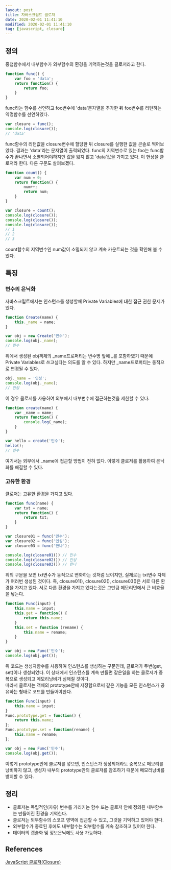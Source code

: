 ```yaml
---
layout: post
title: 자바스크립트 클로저
date: 2020-02-01 11:41:10
modified: 2020-02-01 11:41:10
tag: [javascript, closure]
---
```


## 정의

중첩함수에서 내부함수가 외부함수의 환경을 기억하는것을 클로저라고 한다.

```javascript
function func() {
    var foo = 'data';
    return function() {
        return foo;
    }
}
```

func라는 함수를 선언하고 foo변수에 'data'문자열을 추가한 뒤 foo변수를 리턴하는 익명함수를 선언하였다.

```javascript
var closure = func();
console.log(closure());
// 'data'
```

func함수의 리턴값을 closure변수에 할당한 뒤 closure를 실행한 값을 콘솔로 찍어보았다. 결과는 'data'라는 문자열이 출력되었다. func의 지역변수로 있는 foo는 func함수가 끝나면서 소멸되어야하지만 값을 잃지 않고 'data'값을 가지고 있다. 이 현상을 클로저라 한다. 다른 구문도 살펴보겠다.

```javascript
function count() {
    var num = 0;
    return function() {
        num++;
        return num;
    }
}

var closure = count();
console.log(closure());
console.log(closure());
console.log(closure());
// 1
// 2
// 3
```

count함수의 지역변수인 num값이 소멸되지 않고 계속 카운트되는 것을 확인해 볼 수 있다.

## 특징

### 변수의 은닉화

자바스크립트에서는 인스턴스를 생성할때 Private Variables에 대한 접근 권한 문제가 있다.

```javascript
function Create(name) {
    this._name = name;
}

var obj = new Create('민수');
console.log(obj._name);
// 민수
```

위에서 생성된 obj객체의 _name프로퍼티는 변수명 앞에 _를 포함하였기 때문에 Private Variables로 쓰고싶다는 의도를 알 수 있다. 하지만 _name프로퍼티는 동적으로 변경될 수 있다.

```javascript
obj._name = '인성';
console.log(obj._name);
// 인성
```

이 경우 클로저를 사용하여 외부에서 내부변수에 접근하는것을 제한할 수 있다.

```javascript
function create(name) {
    var _name = name;
    return function() {
        console.log(_name);
    }
}

var hello = create('민수');
hello();
// 민수
```

여기서는 외부에서 _name에 접근할 방법이 전혀 없다. 이렇게 클로저를 활용하여 은닉화를 해결할 수 있다.

### 고유한 환경

클로저는 고유한 환경을 가지고 있다.

```javascript
function func(name) {
    var txt = name;
    return function() {
        return txt;
    }
}

var closure01 = func('민수');
var closure02 = func('인성');
var closure03 = func('한나');

console.log(closure01()) // 민수
console.log(closure02()) // 인성
console.log(closure03()) // 한나
```

위의 구문을 보면 txt변수가 동적으로 변화하는 것처럼 보이지만, 실제로는 txt변수 자체가 여러번 생성된 것이다. 즉, closure01(), closure02(), closure03()은 서로 다른 환경을 가지고 있다. 서로 다른 환경을 가지고 있다는것은 그만큼 메모리면에서 큰 비효율을 낳는다.

```javascript
function Func(input) {
    this.name = input;
    this.get = function() {
        return this.name;
    }
    this.set = function (rename) {
        this.name = rename;
    }
}

var obj = new Func('민수');
console.log(obj.get());
```

위 코드는 생성자함수를 사용하여 인스턴스를 생성하는 구문인데, 클로저가 두번(get, set)이나 생성되었다. 이 상태에서 인스턴스를 계속 만들면 같은일을 하는 클로저가 중복으로 생성되고 메모리낭비가 심해질 것이다.  
따라서 클로저는 객체의 prototype안에 저장함으로써 같은 기능을 모든 인스턴스가 공유하는 형태로 코드를 만들어야한다.

```javascript
function Func(input) {
    this.name = input;
}
Func.prototype.get = function() {
    return this.name;
};
Func.prototype.set = function(rename) {
    this.name = rename;
};

var obj = new Func('민수');
console.log(obj.get());
```

이렇게 prototype안에 클로저를 넣으면, 인스턴스가 생성되더라도 중복으로 메모리를 낭비하지 않고, 생성자 내부의 prototype안의 클로저를 참조하기 때문에 메모리낭비를 방지할 수 있다.

## 정리
* 클로저는 독립적인(자유) 변수를 가리키는 함수 또는 클로저 안에 정의된 내부함수는 만들어진 환경을 기억한다.
* 클로저는 외부함수의 스코프 영역에 접근할 수 있고, 그것을 기억하고 있어야 한다.
* 외부함수가 종료된 후에도 내부함수는 외부함수를 계속 참조하고 있어야 한다.
* 데이터의 캡슐화 및 정보은닉에도 사용 가능하다.

## References
[JavaScript 클로저(Closure)](https://hyunseob.github.io/2016/08/30/javascript-closure/)
